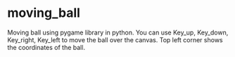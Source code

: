 # moving_ball
Moving ball using pygame library in python. You can use Key_up, Key_down, Key_right, Key_left to move the ball over the canvas. Top left corner shows the coordinates of the ball.

